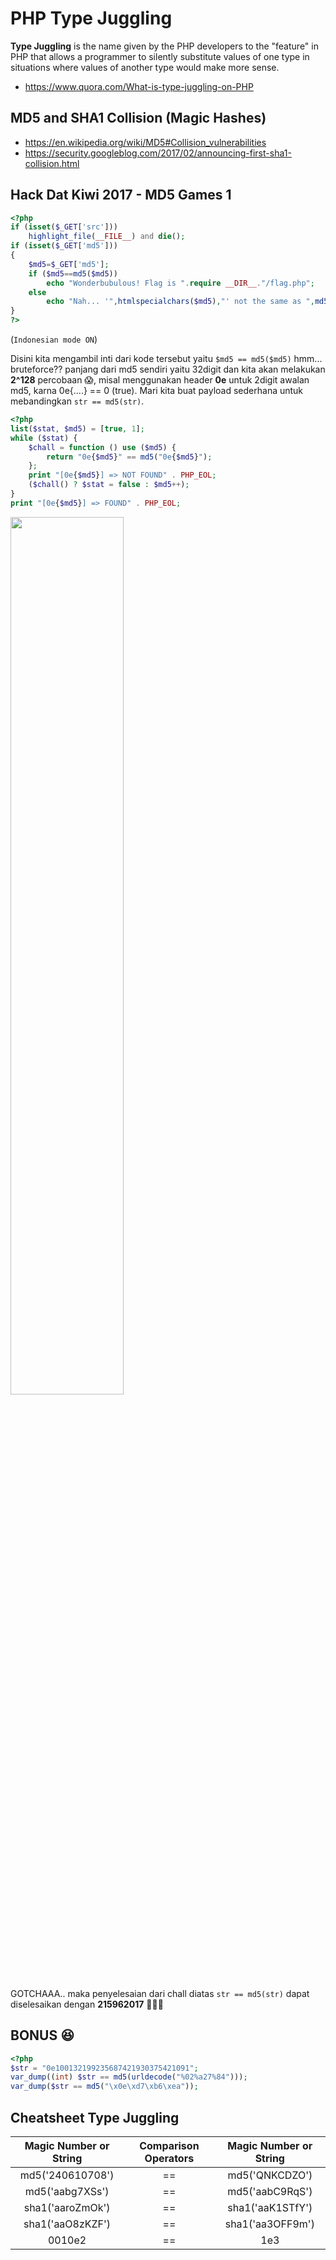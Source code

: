 # PHP Type Juggling
**Type Juggling** is the name given by the PHP developers to the "feature" in PHP that allows a programmer to silently substitute values of one type in situations where values of another type would make more sense.
* https://www.quora.com/What-is-type-juggling-on-PHP

## MD5 and SHA1 Collision (Magic Hashes)
* https://en.wikipedia.org/wiki/MD5#Collision_vulnerabilities
* https://security.googleblog.com/2017/02/announcing-first-sha1-collision.html

## Hack Dat Kiwi 2017 - MD5 Games 1
```php
<?php
if (isset($_GET['src']))
    highlight_file(__FILE__) and die();
if (isset($_GET['md5']))
{
    $md5=$_GET['md5'];
    if ($md5==md5($md5))
        echo "Wonderbubulous! Flag is ".require __DIR__."/flag.php";
    else
        echo "Nah... '",htmlspecialchars($md5),"' not the same as ",md5($md5);
}
?>
```

(```Indonesian mode ON```)

Disini kita mengambil inti dari kode tersebut yaitu ```$md5 == md5($md5)``` hmm... bruteforce?? panjang dari md5 sendiri yaitu 32digit dan kita akan melakukan **2^128** percobaan :scream:, misal menggunakan header **0e** untuk 2digit awalan md5, karna 0e{....} == 0 (true). Mari kita buat payload sederhana untuk mebandingkan ```str == md5(str)```.

```php
<?php
list($stat, $md5) = [true, 1];
while ($stat) {
    $chall = function () use ($md5) {
        return "0e{$md5}" == md5("0e{$md5}");
    };
    print "[0e{$md5}] => NOT FOUND" . PHP_EOL;
    ($chall() ? $stat = false : $md5++);
}
print "[0e{$md5}] => FOUND" . PHP_EOL;
```

<img src="https://user-images.githubusercontent.com/13828056/39365080-5c24c364-4a5a-11e8-9025-8ae07a1ddf51.png" width="60%"></img>

GOTCHAAA.. maka penyelesaian dari chall diatas ```str == md5(str)``` dapat diselesaikan dengan **215962017** :tada::tada::tada:


## BONUS :laughing:
```php
<?php
$str = "0e100132199235687421930375421091";
var_dump((int) $str == md5(urldecode("%02%a27%84")));
var_dump($str == md5("\x0e\xd7\xb6\xea"));
```

## Cheatsheet Type Juggling
| Magic Number or String | Comparison Operators | Magic Number or String |
| :--------------------: | :------------------: | :--------------------: |
| md5('240610708') | == | md5('QNKCDZO') |
| md5('aabg7XSs') | == | md5('aabC9RqS') |
| sha1('aaroZmOk') | == | sha1('aaK1STfY') |
| sha1('aaO8zKZF') | == | sha1('aa3OFF9m') |
| 0010e2 | == | 1e3 |
